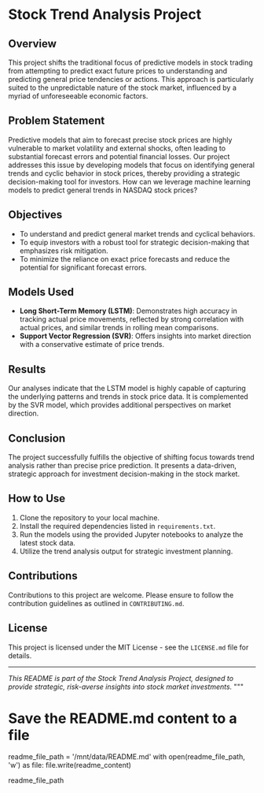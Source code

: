 # Stock Trend Analysis Project

## Overview
This project shifts the traditional focus of predictive models in stock trading from attempting to predict exact future prices to understanding and predicting general price tendencies or actions. This approach is particularly suited to the unpredictable nature of the stock market, influenced by a myriad of unforeseeable economic factors. 

## Problem Statement
Predictive models that aim to forecast precise stock prices are highly vulnerable to market volatility and external shocks, often leading to substantial forecast errors and potential financial losses. Our project addresses this issue by developing models that focus on identifying general trends and cyclic behavior in stock prices, thereby providing a strategic decision-making tool for investors. How can we leverage machine learning models to predict general trends in NASDAQ stock prices?

## Objectives
- To understand and predict general market trends and cyclical behaviors.
- To equip investors with a robust tool for strategic decision-making that emphasizes risk mitigation.
- To minimize the reliance on exact price forecasts and reduce the potential for significant forecast errors.

## Models Used
- **Long Short-Term Memory (LSTM)**: Demonstrates high accuracy in tracking actual price movements, reflected by strong correlation with actual prices, and similar trends in rolling mean comparisons.
- **Support Vector Regression (SVR)**: Offers insights into market direction with a conservative estimate of price trends.

## Results
Our analyses indicate that the LSTM model is highly capable of capturing the underlying patterns and trends in stock price data. It is complemented by the SVR model, which provides additional perspectives on market direction.

## Conclusion
The project successfully fulfills the objective of shifting focus towards trend analysis rather than precise price prediction. It presents a data-driven, strategic approach for investment decision-making in the stock market.

## How to Use
1. Clone the repository to your local machine.
2. Install the required dependencies listed in `requirements.txt`.
3. Run the models using the provided Jupyter notebooks to analyze the latest stock data.
4. Utilize the trend analysis output for strategic investment planning.

## Contributions
Contributions to this project are welcome. Please ensure to follow the contribution guidelines as outlined in `CONTRIBUTING.md`.

## License
This project is licensed under the MIT License - see the `LICENSE.md` file for details.

---

*This README is part of the Stock Trend Analysis Project, designed to provide strategic, risk-averse insights into stock market investments.*
"""

# Save the README.md content to a file
readme_file_path = '/mnt/data/README.md'
with open(readme_file_path, 'w') as file:
    file.write(readme_content)

readme_file_path
